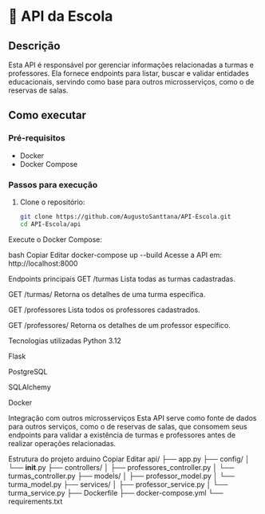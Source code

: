 # 📘 API da Escola

## Descrição
Esta API é responsável por gerenciar informações relacionadas a turmas e professores. Ela fornece endpoints para listar, buscar e validar entidades educacionais, servindo como base para outros microsserviços, como o de reservas de salas.

## Como executar

### Pré-requisitos
- Docker
- Docker Compose

### Passos para execução
1. Clone o repositório:
   ```bash
   git clone https://github.com/AugustoSanttana/API-Escola.git
   cd API-Escola/api
Execute o Docker Compose:

bash
Copiar
Editar
docker-compose up --build
Acesse a API em: http://localhost:8000

Endpoints principais
GET /turmas
Lista todas as turmas cadastradas.

GET /turmas/<id>
Retorna os detalhes de uma turma específica.

GET /professores
Lista todos os professores cadastrados.

GET /professores/<id>
Retorna os detalhes de um professor específico.

Tecnologias utilizadas
Python 3.12

Flask

PostgreSQL

SQLAlchemy

Docker

Integração com outros microsserviços
Esta API serve como fonte de dados para outros serviços, como o de reservas de salas, que consomem seus endpoints para validar a existência de turmas e professores antes de realizar operações relacionadas.

Estrutura do projeto
arduino
Copiar
Editar
api/
├── app.py
├── config/
│   └── __init__.py
├── controllers/
│   ├── professores_controller.py
│   └── turmas_controller.py
├── models/
│   ├── professor_model.py
│   └── turma_model.py
├── services/
│   ├── professor_service.py
│   └── turma_service.py
├── Dockerfile
├── docker-compose.yml
└── requirements.txt
